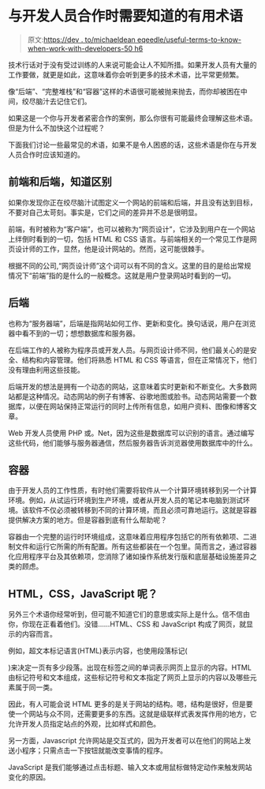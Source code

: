 # 与开发人员合作时需要知道的有用术语

> 原文:[https://dev . to/michaeldean eqeedle/useful-terms-to-know-when-work-with-developers-50 h6](https://dev.to/michaeldeaneqeedle/useful-terms-to-know-when-working-with-developers-50h6)

技术行话对于没有受过训练的人来说可能会让人不知所措。如果开发人员有大量的工作要做，就更是如此，这意味着你会听到更多的技术术语，比平常更频繁。

像“后端”、“完整堆栈”和“容器”这样的术语很可能被抛来抛去，而你却被困在中间，绞尽脑汁去记住它们。

如果这是一个你与开发者紧密合作的案例，那么你很有可能最终会理解这些术语。但是为什么不加快这个过程呢？

下面我们讨论一些最常见的术语，如果不是令人困惑的话，这些术语是你在与开发人员合作时应该知道的。

## 前端和后端，知道区别

如果你发现你正在绞尽脑汁试图定义一个网站的前端和后端，并且没有达到目标，不要对自己太苛刻。事实是，它们之间的差异并不总是很明显。

前端，有时被称为“客户端”，也可以被称为“网页设计”，它涉及到用户在一个网站上绊倒时看到的一切，包括 HTML 和 CSS 语言。与前端相关的一个常见工作是网页设计师的工作，显然，他是设计网站的。然而，这可能很棘手。

根据不同的公司,“网页设计师”这个词可以有不同的含义。这里的目的是给出常规情况下“前端”指的是什么的一般概念。这就是用户登录网站时看到的一切。

## 后端

也称为“服务器端”，后端是指网站如何工作、更新和变化。换句话说，用户在浏览器中看不到的一切；想想数据库和服务器。

在后端工作的人被称为程序员或开发人员。与网页设计师不同，他们最关心的是安全、结构和内容管理。他们将熟悉 HTML 和 CSS 等语言，但在正常情况下，他们没有理由利用这些技能。

后端开发的想法是拥有一个动态的网站，这意味着实时更新和不断变化。大多数网站都是这种情况。动态网站的例子有博客、谷歌地图或脸书。动态网站需要一个数据库，以便在网站保持正常运行的同时上传所有信息，如用户资料、图像和博客文章。

Web 开发人员使用 PHP 或。Net，因为这些是数据库可以识别的语言。通过编写这些代码，他们能够与服务器通信，然后服务器告诉浏览器使用数据库中的什么。

## 容器

由于开发人员的工作性质，有时他们需要将软件从一个计算环境转移到另一个计算环境。例如，从试运行环境到生产环境，或者从开发人员的笔记本电脑到测试环境。该软件不仅必须被转移到不同的计算环境，而且必须可靠地运行。这就是容器提供解决方案的地方。但是容器到底有什么帮助呢？

容器由一个完整的运行时环境组成，这意味着应用程序包括它的所有依赖项、二进制文件和运行它所需的所有配置。所有这些都装在一个包里。简而言之，通过容器化应用程序平台及其依赖项，您消除了诸如操作系统发行版和底层基础设施差异之类的顾虑。

## HTML，CSS，JavaScript 呢？

另外三个术语你经常听到，但可能不知道它们的意思或实际上是什么。信不信由你，你现在正看着他们。没错……HTML、CSS 和 JavaScript 构成了网页，就显示的内容而言。

例如，超文本标记语言(HTML)表示内容，也使用段落标记(

)来决定一页有多少段落。出现在标签之间的单词表示网页上显示的内容。HTML 由标记符号和文本组成，这些标记符号和文本指定了网页上显示的内容以及哪些元素属于同一类。

因此，有人可能会说 HTML 更多的是关于网站的结构。嗯，结构是很好，但是要使一个网站与众不同，还需要更多的东西。这就是级联样式表发挥作用的地方，它允许开发人员指定站点的外观，比如样式和颜色。

另一方面，Javascript 允许网站是交互式的，因为开发者可以在他们的网站上发送小程序；只需点击一下按钮就能改变事情的程序。

JavaScript 是我们能够通过点击标题、输入文本或用鼠标做特定动作来触发网站变化的原因。